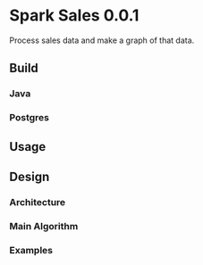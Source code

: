 # Spark Sales 0.0.1

Process sales data and make a graph of that data.

## Build
### Java

### Postgres

## Usage


## Design
### Architecture

### Main Algorithm

### Examples
